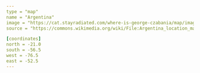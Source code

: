```yaml
---
type = "map"
name = "Argentina"
image = "https://cat.stayradiated.com/where-is-george-czabania/map/image/argentina.svg"
source = "https://commons.wikimedia.org/wiki/File:Argentina_location_map.svg"

[coordinates]
north = -21.0
south = -56.5
west = -76.5
east = -52.5
---
```

